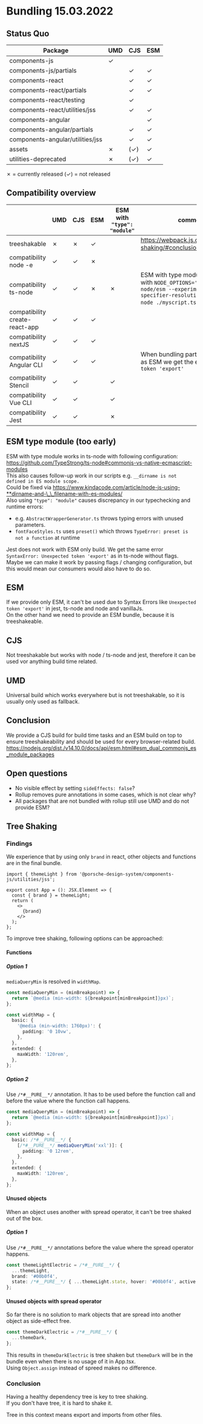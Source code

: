 # Bundling 15.03.2022

## Status Quo

| Package                          | UMD | CJS | ESM |
| -------------------------------- | --- | --- | --- |
| components-js                    | ✓   |     |     |
| components-js/partials           |     | ✓   | ✓   |
| components-react                 |     | ✓   | ✓   |
| components-react/partials        |     | ✓   | ✓   |
| components-react/testing         |     | ✓   |     |
| components-react/utilities/jss   |     | ✓   | ✓   |
| components-angular               |     |     | ✓   |
| components-angular/partials      |     | ✓   | ✓   |
| components-angular/utilities/jss |     | ✓   | ✓   |
| assets                           | ✗   | (✓) | ✓   |
| utilities-deprecated             | ✗   | (✓) | ✓   |

✗ = currently released (✓) = not released

## Compatibility overview

|                                | UMD | CJS | ESM | ESM with `"type": "module"` | comment |
| ------------------------------ | --- | --- | --- | --------------------------- | ------- |
| treeshakable                   | ✗   | ✗   | ✓   |                             | https://webpack.js.org/guides/tree-shaking/#conclusion
| compatibility node -e          | ✓   | ✓   | ✗   |                             |
| compatibility ts-node          | ✓   | ✓   | ✗   | ✗                           | ESM with type module works only with `NODE_OPTIONS='--loader ts-node/esm --experimental-specifier-resolution=node' ts-node ./myscript.ts`.
| compatibility create-react-app | ✓   | ✓   | ✓   |                             |
| compatibility nextJS           | ✓   | ✓   | ✓   |                             |
| compatibility Angular CLI      | ✓   | ✓   | ✓   |                             | When bundling partial entry point as ESM we get the error `Unexpected token 'export'`
| compatibility Stencil          | ✓   | ✓   |     | ✓                           |
| compatibility Vue CLI          | ✓   | ✓   |     | ✓                           |
| compatibility Jest             | ✓   | ✓   |     | ✗                           |

## ESM type module (too early)

ESM with type module works in ts-node with following configuration: https://github.com/TypeStrong/ts-node#commonjs-vs-native-ecmascript-modules  
This also causes follow-up work in our scripts e.g. `__dirname is not defined in ES module scope.`  
Could be fixed via https://www.kindacode.com/article/node-js-using-**dirname-and-\_\_filename-with-es-modules/  
Also using `"type": "module"` causes discrepancy in our typechecking and runtime errors:

- e.g. `AbstractWrapperGenerator.ts` throws typing errors with unused parameters.
- `fontFaceStyles.ts` uses `preset()` which throws `TypeError: preset is not a function` at runtime

Jest does not work with ESM only build. We get the same error `SyntaxError: Unexpected token 'export'` as in ts-node without flags.  
Maybe we can make it work by passing flags / changing configuration, but this would mean our consumers would also have to do so.

## ESM

If we provide only ESM, it can't be used due to Syntax Errors like `Unexpected token 'export'` in jest, ts-node and node and vanillaJs.  
On the other hand we need to provide an ESM bundle, because it is treeshakeable.

## CJS

Not treeshakable but works with node / ts-node and jest, therefore it can be used vor anything build time related.

## UMD

Universal build which works everywhere but is not treeshakable, so it is usually only used as fallback.

## Conclusion

We provide a CJS build for build time tasks and an ESM build on top to ensure treeshakeability and should be used for every browser-related build.  
https://nodejs.org/dist./v14.10.0/docs/api/esm.html#esm_dual_commonjs_es_module_packages

## Open questions

- No visible effect by setting `sideEffects: false`?
- Rollup removes pure annotations in some cases, which is not clear why?
- All packages that are not bundled with rollup still use UMD and do not provide ESM?

## Tree Shaking

### Findings

We experience that by using only `brand` in react, other objects and functions are in the final bundle.

```tsx
import { themeLight } from '@porsche-design-system/components-js/utilities/jss';

export const App = (): JSX.Element => {
  const { brand } = themeLight;
  return (
    <>
      {brand}
    </>
  );
};
```

To improve tree shaking, following options can be approached:

#### Functions

##### Option 1

`mediaQueryMin` is resolved in `widthMap`.

```ts
const mediaQueryMin = (minBreakpoint) => {
  return `@media (min-width: ${breakpoint[minBreakpoint]}px)`;
};

const widthMap = {
  basic: {
    '@media (min-width: 1760px)': {
      padding: '0 10vw',
    },
  },
  extended: {
    maxWidth: '120rem',
  },
};
```

##### Option 2

Use `/*#__PURE__*/` annotation. It has to be used before the function call and before the value where the function call happens.

```ts
const mediaQueryMin = (minBreakpoint) => {
  return `@media (min-width: ${breakpoint[minBreakpoint]}px)`;
};

const widthMap = {
  basic: /*#__PURE__*/ {
    [/*#__PURE__*/ mediaQueryMin('xxl')]: {
      padding: '0 12rem',
    },
  },
  extended: {
    maxWidth: '120rem',
  },
};
```

#### Unused objects

When an object uses another with spread operator, it can't be tree shaked out of the box.

##### Option 1

Use `/*#__PURE__*/` annotations before the value where the spread operator happens.

```ts
const themeLightElectric = /*#__PURE__*/ {
  ...themeLight,
  brand: '#00b0f4',
  state: /*#__PURE__*/ { ...themeLight.state, hover: '#00b0f4', active: '#00b0f4' },
};
```

#### Unused objects with spread operator

So far there is no solution to mark objects that are spread into another object as side-effect free.

```ts
const themeDarkElectric = /*#__PURE__*/ {
  ...themeDark,
};
```

This results in `themeDarkElectric` is tree shaken but `themeDark` will be in the bundle even when there is no usage of it in App.tsx.  
Using `Object.assign` instead of spreed makes no difference.

### Conclusion

Having a healthy dependency tree is key to tree shaking.  
If you don't have tree, it is hard to shake it.

Tree in this context means export and imports from other files.
